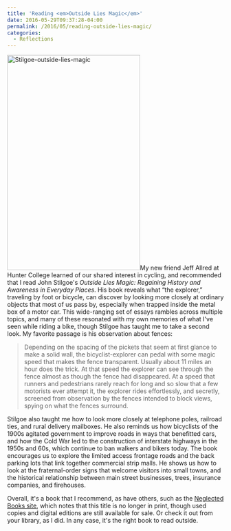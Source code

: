 ```yaml
---
title: 'Reading <em>Outside Lies Magic</em>'
date: 2016-05-29T09:37:28-04:00
permalink: /2016/05/reading-outside-lies-magic/
categories:
  - Reflections
---
```

[<img class="alignright size-full wp-image-443" src="http://jackbikes.org/wp-content/uploads/2016/05/Stilgoe-outside-lies-magic.jpg" alt="Stilgoe-outside-lies-magic" width="309" height="499" srcset="https://jackbikes.org/wp-content/uploads/2016/05/Stilgoe-outside-lies-magic.jpg 309w, https://jackbikes.org/wp-content/uploads/2016/05/Stilgoe-outside-lies-magic-186x300.jpg 186w" sizes="(max-width: 309px) 100vw, 309px" />](http://jackbikes.org/wp-content/uploads/2016/05/Stilgoe-outside-lies-magic.jpg)My new friend Jeff Allred at Hunter College learned of our shared interest in cycling, and recommended that I read John Stilgoe's _Outside Lies Magic: Regaining History and Awareness in Everyday Places_. His book reveals what &#8220;the explorer,&#8221; traveling by foot or bicycle, can discover by looking more closely at ordinary objects that most of us pass by, especially when trapped inside the metal box of a motor car. This wide-ranging set of essays rambles across multiple topics, and many of these resonated with my own memories of what I've seen while riding a bike, though Stilgoe has taught me to take a second look. My favorite passage is his observation about fences:

> Depending on the spacing of the pickets that seem at first glance to make a solid wall, the bicyclist-explorer can pedal with some magic speed that makes the fence transparent. Usually about 11 miles an hour does the trick. At that speed the explorer can see through the fence almost as though the fence had disappeared. At a speed that runners and pedestrians rarely reach for long and so slow that a few motorists ever attempt it, the explorer rides effortlessly, and secretly, screened from observation by the fences intended to block views, spying on what the fences surround.

Stilgoe also taught me how to look more closely at telephone poles, railroad ties, and rural delivery mailboxes. He also reminds us how bicyclists of the 1900s agitated government to improve roads in ways that benefitted cars, and how the Cold War led to the construction of interstate highways in the 1950s and 60s, which continue to ban walkers and bikers today. The book encourages us to explore the limited access frontage roads and the back parking lots that link together commercial strip malls. He shows us how to look at the fraternal-order signs that welcome visitors into small towns, and the historical relationship between main street businesses, trees, insurance companies, and firehouses.

Overall, it's a book that I recommend, as have others, such as the [Neglected Books site](http://neglectedbooks.com/?p=1995), which notes that this title is no longer in print, though used copies and digital editions are still available for sale. Or check it out from your library, as I did. In any case, it's the right book to read outside.

&nbsp;

&nbsp;
